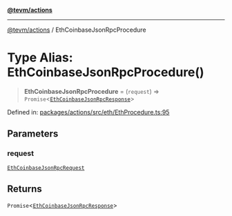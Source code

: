 [**@tevm/actions**](../README.md)

***

[@tevm/actions](../globals.md) / EthCoinbaseJsonRpcProcedure

# Type Alias: EthCoinbaseJsonRpcProcedure()

> **EthCoinbaseJsonRpcProcedure** = (`request`) => `Promise`\<[`EthCoinbaseJsonRpcResponse`](EthCoinbaseJsonRpcResponse.md)\>

Defined in: [packages/actions/src/eth/EthProcedure.ts:95](https://github.com/evmts/tevm-monorepo/blob/main/packages/actions/src/eth/EthProcedure.ts#L95)

## Parameters

### request

[`EthCoinbaseJsonRpcRequest`](EthCoinbaseJsonRpcRequest.md)

## Returns

`Promise`\<[`EthCoinbaseJsonRpcResponse`](EthCoinbaseJsonRpcResponse.md)\>
